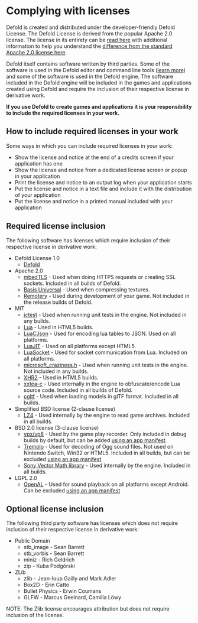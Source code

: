 # Complying with licenses

Defold is created and distributed under the developer-friendly Defold License. The Defold License is derived from the popular Apache 2.0 license. The license in its entirety can be [read here](/LICENSE.txt) with additional information to help you understand the [difference from the standard Apache 2.0 license here](https://defold.com/license/).

Defold itself contains software written by third parties. Some of the software is used in the Defold editor and command line tools ([learn more](/TOOLS_LICENSES.md)) and some of the software is used in the Defold engine. The software included in the Defold engine will be included in the games and applications created using Defold and require the inclusion of their respective license in derivative work.

**If you use Defold to create games and applications it is your responsibility to include the required licenses in your work.**


## How to include required licenses in your work

Some ways in which you can include required licenses in your work:

* Show the license and notice at the end of a credits screen if your application has one
* Show the license and notice from a dedicated license screen or popup in your application
* Print the license and notice to an output log when your application starts
* Put the license and notice in a text file and include it with the distribution of your application
* Put the license and notice in a printed manual included with your application


## Required license inclusion

The following software has licenses which require inclusion of their respective license in derivative work:

  * Defold License 1.0
    * [Defold](/NOTICE)
  * Apache 2.0
    * [mbedTLS](/licenses/NOTICE-mbedtls) - Used when doing HTTPS requests or creating SSL sockets. Included in all builds of Defold.
    * [Basis Universal](/licenses/NOTICE-basisuniversal) - Used when compressing textures.
    * [Remotery](/licenses/NOTICE-remotery) - Used during development of your game. Not included in the release builds of Defold.
  * MIT
    * [jctest](/licenses/NOTICE-jctest) - Used when running unit tests in the engine. Not included in any builds.
    * [Lua](/licenses/NOTICE-lua) - Used in HTML5 builds.
    * [LuaCJson](/licenses/NOTICE-luacjson) - Used for encoding lua tables to JSON. Used on all platforms.
    * [LuaJIT](/licenses/NOTICE-luajit) - Used on all platforms except HTML5.
    * [LuaSocket](/licenses/NOTICE-luasocket) - Used for socket communication from Lua. Included on all platforms.
    * [microsoft_craziness.h](/licenses/NOTICE-microsoft_craziness) - Used when running unit tests in the engine. Not included in any builds.
    * [XHR2](/licenses/NOTICE-xhr2) - Used in HTML5 builds.
    * [xxtea-c](/licenses/NOTICE-xxtea) - Used internally in the engine to obfuscate/encode Lua source code. Included in all builds of Defold.
    * [cgltf](/licenses/NOTICE-cgtlf) - Used when loading models in glTF format. Included in all builds.
  * Simplified BSD license (2-clause license)
    * [LZ4](/licenses/NOTICE-lz4) - Used internally by the engine to read game archives. Included in all builds.
  * BSD 2.0 license (3-clause license)
    * [vpx/vp8](/licenses/NOTICE-vpx-vp8) - Used by the game play recorder. Only included in debug builds by default, but can be added [using an app manifest](https://defold.com/manuals/project-settings/#app-manifest).
    * [Tremolo](/licenses/NOTICE-tremolo) - Used for decoding of Ogg sound files. Not used on Nintendo Switch, Win32 or HTML5. Included in all builds, but can be excluded [using an app manifest](https://defold.com/manuals/project-settings/#app-manifest)
    * [Sony Vector Math library](/licenses/NOTICE-vecmath) - Used internally by the engine. Included in all builds.
  * LGPL 2.0
    * [OpenAL](/licenses/NOTICE-openal) - Used for sound playback on all platforms except Android. Can be excluded [using an app manifest](https://defold.com/manuals/project-settings/#app-manifest)


## Optional license inclusion

The following third party software has licenses which does not require inclusion of their respective license in derivative work:

  * Public Domain
    * stb_image - Sean Barrett
    * stb_vorbis - Sean Barrett
    * miniz - Rich Geldrich
    * zip - Kuba Podgórski
  * ZLib
    * zlib - Jean-loup Gailly and Mark Adler
    * Box2D - Erin Catto
    * Bullet Physics - Erwin Coumans
    * GLFW - Marcus Geelnard, Camilla Löwy

NOTE: The Zlib license encourages attribution but does not require inclusion of the license.